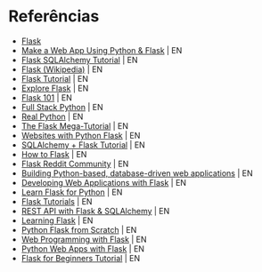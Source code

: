 # Referências 

- [Flask](https://flask.palletsprojects.com/en/1.1.x/)
- [Make a Web App Using Python & Flask](https://aryaboudaie.com/python/technical/educational/web/flask/2018/10/17/flask.html) | EN
- [Flask SQLAlchemy Tutorial](https://kite.com/blog/python/flask-sqlalchemy-tutorial/) | EN 
- [Flask (Wikipedia)](https://en.wikipedia.org/wiki/Flask_(web_framework)) | EN
- [Flask Tutorial](http://www.patricksoftwareblog.com/flask-tutorial/) | EN 
- [Explore Flask](https://exploreflask.com/en/latest/index.html) | EN
- [Flask 101](http://www.blog.pythonlibrary.org/tag/flask/) | EN
- [Full Stack Python](https://www.fullstackpython.com/flask.html) | EN 
- [Real Python](https://realpython.com/tutorials/flask/) | EN
- [The Flask Mega-Tutorial](https://blog.miguelgrinberg.com/post/the-flask-mega-tutorial-part-i-hello-world) | EN 
- [Websites with Python Flask](https://opentechschool.github.io/python-flask/) | EN
- [SQLAlchemy + Flask Tutorial](https://docs.graphene-python.org/projects/sqlalchemy/en/latest/tutorial/) | EN 
- [How to Flask](http://www.cs.fsu.edu/~jayarama/pythonsu18/Slides/Flask.pdf) | EN
- [Flask Reddit Community](https://www.reddit.com/r/flask/) | EN
- [Building Python-based, database-driven web applications](http://jonathansoma.com/tutorials/flask-sqlalchemy-mapbox/index.html) | EN 
- [Developing Web Applications with Flask](https://www.ntu.edu.sg/home/ehchua/programming/webprogramming/Python3_Flask.html) | EN 
- [Learn Flask for Python](https://www.youtube.com/watch?v=Z1RJmh_OqeA) | EN 
- [Flask Tutorials](https://www.youtube.com/watch?v=MwZwr5Tvyxo&list=PL-osiE80TeTs4UjLw5MM6OjgkjFeUxCYH) | EN
- [REST API with Flask & SQLAlchemy](https://www.youtube.com/watch?v=PTZiDnuC86g) | EN 
- [Learning Flask](https://www.youtube.com/watch?v=BUmUV8YOzgM&list=PLF2JzgCW6-YY_TZCmBrbOpgx5pSNBD0_L) | EN
- [Python Flask from Scratch](https://www.youtube.com/watch?v=zRwy8gtgJ1A&list=PLillGF-RfqbbbPz6GSEM9hLQObuQjNoj_) | EN
- [Web Programming with Flask](https://www.youtube.com/watch?v=zdgYw-3tzfI) | EN
- [Python Web Apps with Flask](https://www.youtube.com/watch?v=qla-KaMF-2Q) | EN
- [Flask for Beginners Tutorial](https://www.youtube.com/watch?v=EnJKHVEzHFw) | EN
